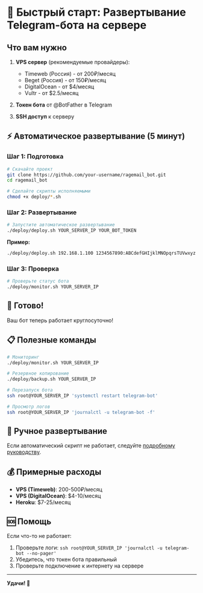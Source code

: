 # 🚀 Быстрый старт: Развертывание Telegram-бота на сервере

## Что вам нужно

1. **VPS сервер** (рекомендуемые провайдеры):
   - Timeweb (Россия) - от 200₽/месяц
   - Beget (Россия) - от 150₽/месяц
   - DigitalOcean - от $4/месяц
   - Vultr - от $2.5/месяц

2. **Токен бота** от @BotFather в Telegram

3. **SSH доступ** к серверу

## ⚡ Автоматическое развертывание (5 минут)

### Шаг 1: Подготовка
```bash
# Скачайте проект
git clone https://github.com/your-username/ragemail_bot.git
cd ragemail_bot

# Сделайте скрипты исполняемыми
chmod +x deploy/*.sh
```

### Шаг 2: Развертывание
```bash
# Запустите автоматическое развертывание
./deploy/deploy.sh YOUR_SERVER_IP YOUR_BOT_TOKEN
```

**Пример:**
```bash
./deploy/deploy.sh 192.168.1.100 1234567890:ABCdefGHIjklMNOpqrsTUVwxyz
```

### Шаг 3: Проверка
```bash
# Проверьте статус бота
./deploy/monitor.sh YOUR_SERVER_IP
```

## 🎉 Готово!

Ваш бот теперь работает круглосуточно! 

## 📋 Полезные команды

```bash
# Мониторинг
./deploy/monitor.sh YOUR_SERVER_IP

# Резервное копирование
./deploy/backup.sh YOUR_SERVER_IP

# Перезапуск бота
ssh root@YOUR_SERVER_IP 'systemctl restart telegram-bot'

# Просмотр логов
ssh root@YOUR_SERVER_IP 'journalctl -u telegram-bot -f'
```

## 🔧 Ручное развертывание

Если автоматический скрипт не работает, следуйте [подробному руководству](DEPLOYMENT_GUIDE.md).

## 💰 Примерные расходы

- **VPS (Timeweb)**: 200-500₽/месяц
- **VPS (DigitalOcean)**: $4-10/месяц
- **Heroku**: $7-25/месяц

## 🆘 Помощь

Если что-то не работает:
1. Проверьте логи: `ssh root@YOUR_SERVER_IP 'journalctl -u telegram-bot --no-pager'`
2. Убедитесь, что токен бота правильный
3. Проверьте подключение к интернету на сервере

---

**Удачи! 🚀**
